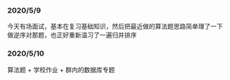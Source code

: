 ### 2020/5/9
今天有场面试，基本在复习基础知识，然后把最近做的算法题思路简单理了一下
做逆序对那题，也正好重新温习了一遍归并排序

### 2020/5/10
算法题 + 学校作业 + 群内的数据库专题
